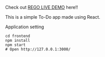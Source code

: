 Check out [REGO LIVE DEMO](https://rego-app.herokuapp.com/) here!!

This is a simple To-Do app made using React.

Application setting
```
cd frontend
npm install
npm start
# Open http://127.0.0.1:3000/
```

